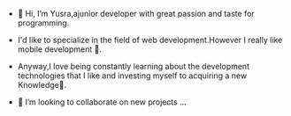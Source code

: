 - 👋 Hi, I’m Yusra,ajunior developer with great passion and taste for programming.
- I'd like to specialize in the field of web development.However I really like mobile development 💞️.
- Anyway,I love being constantly learning about the development technologies that I like and investing myself to acquiring  a new Knowledge🌱.

- 💞️ I’m looking to collaborate on new projects ...
  

<!---
Yusra7777/Yusra7777 is a ✨ special ✨ repository because its `README.md` (this file) appears on your GitHub profile.
You can click the Preview link to take a look at your changes.
--->
